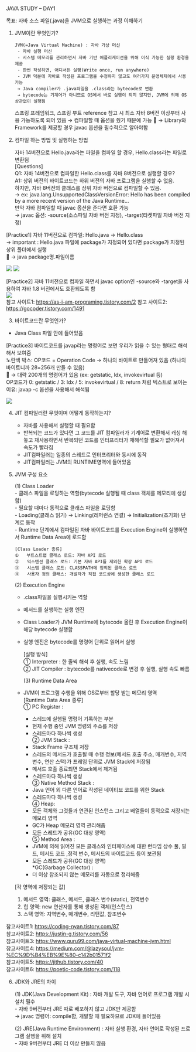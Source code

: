 JAVA STUDY – DAY1   

목표: 자바 소스 파일(.java)을 JVM으로 실행하는 과정 이해하기  

1. JVM이란 무엇인가?  

	   JVM(=Java Virtual Machine) : 자바 가상 머신  
		- 자바 실행 머신  
		- 시스템 메모리를 관리하면서 자바 기반 애플리케이션을 위해 이식 가능한 실행 환경을 제공  
		- 한번 작성하면, 어디서든 실행(Write once, run anywhere)  
		- JVM 덕분에 자바로 작성된 프로그램을 수정하지 않고도 여러가지 운영체제에서 사용 가능  
		→ Java compiler가 .java파일을 .class라는 bytecode로 변환  
		→ bytecode는 기계어가 아니므로 OS에서 바로 실행이 되지 않지만, JVM에 의해 OS 상관없이 실행됨   
	

	스프링 프레임워크, 스프링 부트 reference 참고 시 최소 자바 8버전 이상부터 사용 가능하도록 되어 있음 
		→ 컴파일할 때 옵션을 줬기 때문에 가능
		→ Library와 Framework를 제공할 경우 javac 옵션을 필수적으로 알아야함


2.	컴파일 하는 방법 및 실행하는 방법  

	자바 14버전으로 Hello.java라는 파일을 컴파일 할 경우, Hello.class라는 파일로 변환됨  
	   [Questions]  
		Q1: 자바 14버전으로 컴파일한 Hello.class를 자바 8버전으로 실행할 경우?   
		A1: 상위 버전의 바이트코드는 하위 버전의 자바 프로그램을 실행할 수 없음.   
			하지만, 자바 8버전의 클래스를 상위 자바 버전으로 컴파일할 수 있음.   
			→ ex: java.lang.UnsupportedClassVersionError: Hello has been compiled by a more recent version of the Java Runtime…    
			만약 자바 컴파일할 때 javac 옵션을 준다면 호환 가능  
			→ javac 옵션: -source(소스파일 자바 버전 지정), -target(타켓파일 자바 버전 지정)    

   [Practice1] 자바 11버전으로 컴파일: Hello.java → Hello.class  
   -> important : Hello.java 파일에 package가 지정되어 있다면 package가 지정된 상위 폴더에서 실행  
  → java package명.파일이름  

<img src="https://user-images.githubusercontent.com/67870203/129137326-b587bddf-c5cf-4f36-9866-7dcfa985efc4.png"/>
<img src="https://user-images.githubusercontent.com/67870203/129140613-d33b05fd-bb49-4615-af65-a88b93d32d62.png"/>
	
   [Practice2] 자바 11버전으로 컴파일 하면서 javac option인 -source와 -target을 사용하여 자바 1.8 버전에서도 호환되도록 함	  
<img src="https://user-images.githubusercontent.com/67870203/129140688-01586a09-093a-426e-94bd-3ae0d02f6e3a.png">     
	참고 사이트1: https://as-i-am-programing.tistory.com/2 
	참고 사이트2: https://gocoder.tistory.com/1491


3.	바이트코드란 무엇인가?
   - Java Class 파일 안에 들어있음

   [Practice3] 바이트코드를 javap라는 명령어로 보면 우리가 읽을 수 있는 형태로 해석해서 보여줌     
   	노란색 박스: OP코드 = Operation Code
   -> 하나의 바이트로 만들어져 있음 (하나의 바이트니까 28=256개 만들 수 있음)  
 -> 대략 200개의 명령어가 있음 (ex: getstatic, ldx, invokevirtual 등)  
   	OP코드가 0: getstatic / 3: ldx / 5: invokevirtual / 8: return 처럼 텍스트로 보이는 이유: javap -c 옵션을 사용해서 해석됨   

<img src="https://user-images.githubusercontent.com/67870203/129140721-f2b8a0ba-d2f9-402f-95e5-22c1e27ad5ae.png" />



4.	JIT 컴파일러란 무엇이며 어떻게 동작하는지?  
	
	- 자바를 사용해서 실행할 때 필요함  
	- 반복되는 코드가 있다면 그 코드를 JIT 컴파일러가 기계어로 변환해서 캐싱 해놓고 재사용하면서 반복되던 코드를 인터프리터가 재해석할 필요가 없어져서 속도가 빨라짐  
	- JIT컴파일러는 일종의 스레드로 인터프리터와 동시에 동작  
	- JIT컴파일러는 JVM의 RUNTIME영역에 들어있음  

5.	JVM 구성 요소

	  (1) Class Loader   
		- 클래스 파일을 로딩하는 역할(bytecode 실행될 때 class 객체를 메모리에 생성함)  
		- 필요할 때마다 동적으로 클래스 파일을 로딩함  
		- Loading(클래스 읽기) → Linking(레퍼런스 연결) → Initialization(초기화) 단계로 동작  
		- Runtime 단계에서 컴파일된 자바 바이트코드를 Execution Engine이 실행하면서 Runtime Data Area에 로드함  
				
		[Class Loader 종류]  
		①	부트스트랩 클래스 로드: 자바 API 로드  
		②	익스텐션 클래스 로드: 기본 자바 API를 제외한 확장 API 로드  
		③	시스템 클래스 로드: CLASSPATH에 정의된 클래스 로드  
		④	사용자 정의 클래스: 개발자가 직접 코드상에 생성한 클래스 로드  
	
	  (2) Execution Engine  	  
	- .class파일을 실행시키는 역할  
	- 메서드를 실행하는 실행 엔진  
	- Class Loader가 JVM Runtime에 bytecode 올린 후 Execution Engine이 해당 bytecode 실행함  
	- 실행 엔진은 bytecode를 명령어 단위로 읽어서 실행  
		
		[실행 방식]  
		① Interpreter : 한 줄씩 해석 후 실행, 속도 느림  
		② JIT Compiler : bytecode를 nativecode로 변경 후 실행, 실행 속도 빠름  
	
	  (3) Runtime Data Area  		
	- JVM이 프로그램 수행을 위해 OS로부터 할당 받는 메모리 영역       
		[Runtime Data Area 종류]  
	①	PC Register :   
		- 스레드에 실행될 명령어 기록하는 부분
		- 현재 수행 중인 JVM 명령의 주소를 저장
		- 스레드마다 하나씩 생성   
	②	JVM Stack :  
		- Stack Frame 구조체 저장
		- 스레드의 메서드가 호출될 때 수행 정보(메서드 호출 주소, 매개변수, 지역변수, 연산 스택)가 프레임 단위로 JVM Stack에 저장됨
		- 메서드 호출 종료되면 Stack에서 제거됨
		- 스레드마다 하나씩 생성   
	③	Native Method Stack :  
		- Java 언어 외 다른 언어로 작성된 네이티브 코드를 위한 Stack
		- 스레드마다 하나씩 생성  
	④	Heap:   
		- 모든 객체와 그것들과 연관된 인스턴스 그리고 배열들이 동적으로 저장되는 메모리 영역
		- GC가 Heap 메모리 영역 관리해줌
		- 모든 스레드가 공유(GC 대상 영역)   
	⑤	Method Area :   
		- JVM에 의해 읽어진 모든 클래스와 인터페이스에 대한 런타임 상수 풀, 필드, 메서드 코드 ,정적 변수, 메서드의 바이트코드 등이 보관됨 
		- 모든 스레드가 공유(GC 대상 영역)  			
	*GC(Garbage Collector) :   
		- 더 이상 참조되지 않는 메모리를 자동으로 정리해줌

	[각 영역에 저장되는 값]
	 1)	메서드 영역: 클래스, 메서드, 클래스 변수(static), 전역변수
	 2)	힙 영역: new 연산자를 통해 생성된 객체(인스턴스)
	 3)	스택 영역: 지역변수, 매개변수, 리턴값, 참조변수
	
참고사이트1: https://coding-nyan.tistory.com/87  
참고사이트2: https://justin-g.tistory.com/56  
참고사이트3: https://www.guru99.com/java-virtual-machine-jvm.html   
참고사이트4: https://medium.com/@lazysoul/jvm-%EC%9D%B4%EB%9E%80-c142b01571f2   
참고사이트5: https://jithub.tistory.com/40   
참고사이트6: https://poetic-code.tistory.com/118   


6. JDK와 JRE의 차이  

	  (1) JDK(Java Development Kit) : 자바 개발 도구, 자바 언어로 프로그램 개발 시 설치 필수  
	   	- 자바 9버전부터 JRE 따로 배포하지 않고 JDK만 제공함  
		→ javac 명령어: compile함, 개발할 때 필요하므로 JDK에 들어있음  
	
	  (2) JRE(Java Runtime Environment) : 자바 실행 환경, 자바 언어로 작성된 프로그램 실행을 위해 설치  
		- 자바 9버전부터 JRE 더 이상 만들지 않음
